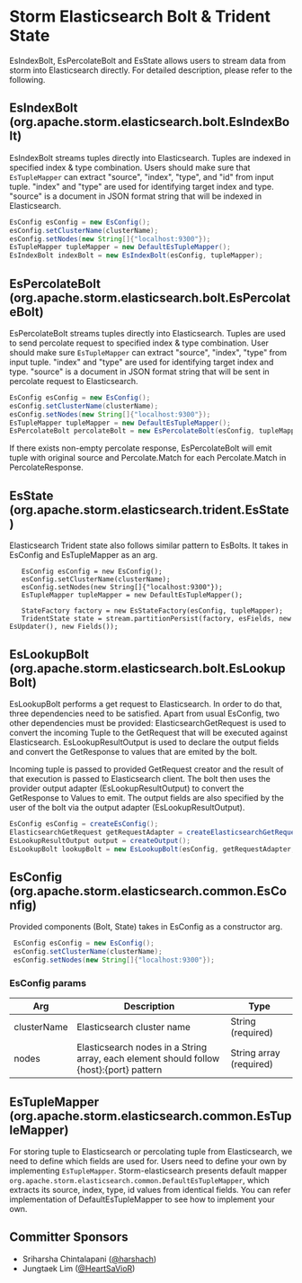 # Storm Elasticsearch Bolt & Trident State

  EsIndexBolt, EsPercolateBolt and EsState allows users to stream data from storm into Elasticsearch directly.
  For detailed description, please refer to the following.

## EsIndexBolt (org.apache.storm.elasticsearch.bolt.EsIndexBolt)

EsIndexBolt streams tuples directly into Elasticsearch. Tuples are indexed in specified index & type combination. 
Users should make sure that ```EsTupleMapper``` can extract "source", "index", "type", and "id" from input tuple.
"index" and "type" are used for identifying target index and type.
"source" is a document in JSON format string that will be indexed in Elasticsearch.

```java
EsConfig esConfig = new EsConfig();
esConfig.setClusterName(clusterName);
esConfig.setNodes(new String[]{"localhost:9300"});
EsTupleMapper tupleMapper = new DefaultEsTupleMapper();
EsIndexBolt indexBolt = new EsIndexBolt(esConfig, tupleMapper);
```

## EsPercolateBolt (org.apache.storm.elasticsearch.bolt.EsPercolateBolt)

EsPercolateBolt streams tuples directly into Elasticsearch. Tuples are used to send percolate request to specified index & type combination. 
User should make sure ```EsTupleMapper``` can extract "source", "index", "type" from input tuple.
"index" and "type" are used for identifying target index and type.
"source" is a document in JSON format string that will be sent in percolate request to Elasticsearch.

```java
EsConfig esConfig = new EsConfig();
esConfig.setClusterName(clusterName);
esConfig.setNodes(new String[]{"localhost:9300"});
EsTupleMapper tupleMapper = new DefaultEsTupleMapper();
EsPercolateBolt percolateBolt = new EsPercolateBolt(esConfig, tupleMapper);
```

If there exists non-empty percolate response, EsPercolateBolt will emit tuple with original source and Percolate.Match
for each Percolate.Match in PercolateResponse.

## EsState (org.apache.storm.elasticsearch.trident.EsState)

Elasticsearch Trident state also follows similar pattern to EsBolts. It takes in EsConfig and EsTupleMapper as an arg.

```code
   EsConfig esConfig = new EsConfig();
   esConfig.setClusterName(clusterName);
   esConfig.setNodes(new String[]{"localhost:9300"});
   EsTupleMapper tupleMapper = new DefaultEsTupleMapper();

   StateFactory factory = new EsStateFactory(esConfig, tupleMapper);
   TridentState state = stream.partitionPersist(factory, esFields, new EsUpdater(), new Fields());
 ```

## EsLookupBolt (org.apache.storm.elasticsearch.bolt.EsLookupBolt)

EsLookupBolt performs a get request to Elasticsearch. 
In order to do that, three dependencies need to be satisfied. Apart from usual EsConfig, two other dependencies must be provided:
    ElasticsearchGetRequest is used to convert the incoming Tuple to the GetRequest that will be executed against Elasticsearch.
    EsLookupResultOutput is used to declare the output fields and convert the GetResponse to values that are emited by the bolt.

Incoming tuple is passed to provided GetRequest creator and the result of that execution is passed to Elasticsearch client.
The bolt then uses the provider output adapter (EsLookupResultOutput) to convert the GetResponse to Values to emit.
The output fields are also specified by the user of the bolt via the output adapter (EsLookupResultOutput).

```java
EsConfig esConfig = createEsConfig();
ElasticsearchGetRequest getRequestAdapter = createElasticsearchGetRequest();
EsLookupResultOutput output = createOutput();
EsLookupBolt lookupBolt = new EsLookupBolt(esConfig, getRequestAdapter, output);
```

## EsConfig (org.apache.storm.elasticsearch.common.EsConfig)
  
Provided components (Bolt, State) takes in EsConfig as a constructor arg.

  ```java
   EsConfig esConfig = new EsConfig();
   esConfig.setClusterName(clusterName);
   esConfig.setNodes(new String[]{"localhost:9300"});
  ```

### EsConfig params

|Arg  |Description | Type
|---	|--- |---
|clusterName | Elasticsearch cluster name | String (required) |
|nodes | Elasticsearch nodes in a String array, each element should follow {host}:{port} pattern | String array (required) |

## EsTupleMapper (org.apache.storm.elasticsearch.common.EsTupleMapper)

For storing tuple to Elasticsearch or percolating tuple from Elasticsearch, we need to define which fields are used for.
Users need to define your own by implementing ```EsTupleMapper```.
Storm-elasticsearch presents default mapper ```org.apache.storm.elasticsearch.common.DefaultEsTupleMapper```, which extracts its source, index, type, id values from identical fields.
You can refer implementation of DefaultEsTupleMapper to see how to implement your own.
  
## Committer Sponsors

 * Sriharsha Chintalapani ([@harshach](https://github.com/harshach))
 * Jungtaek Lim ([@HeartSaVioR](https://github.com/HeartSaVioR))
